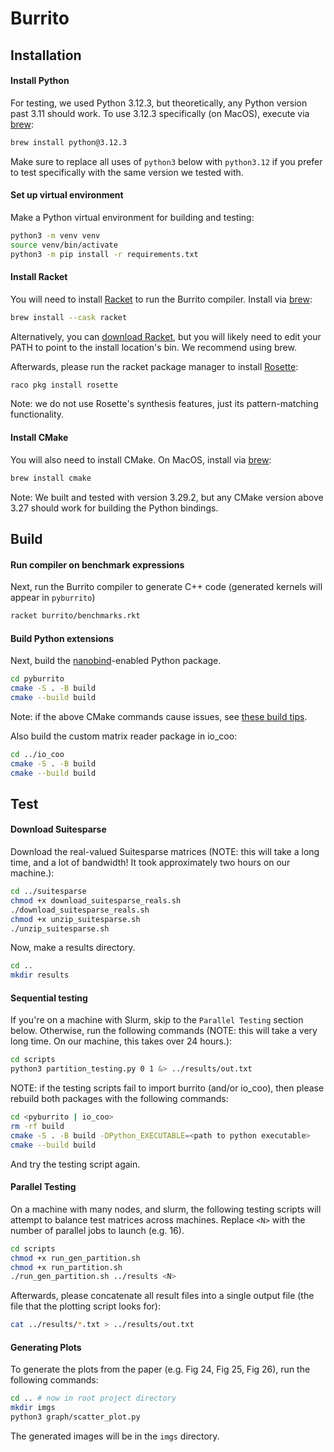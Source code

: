 # Burrito

## Installation

#### Install Python
For testing, we used Python 3.12.3, but theoretically, any Python version past 3.11 should work. To use 3.12.3 specifically (on MacOS), execute via [brew](https://brew.sh):
```bash
brew install python@3.12.3
```
Make sure to replace all uses of `python3` below with `python3.12` if you prefer to test specifically with the same version we tested with.

#### Set up virtual environment
Make a Python virtual environment for building and testing:
```bash
python3 -m venv venv
source venv/bin/activate
python3 -m pip install -r requirements.txt
```

#### Install Racket
You will need to install [Racket](https://racket-lang.org) to run the Burrito compiler. Install via [brew](https://brew.sh):
```bash
brew install --cask racket
```
Alternatively, you can [download Racket](https://racket-lang.org/download/), but you will likely need to edit your PATH to point to the install location's bin. We recommend using brew.

Afterwards, please run the racket package manager to install [Rosette](https://docs.racket-lang.org/rosette-guide/):
```bash
raco pkg install rosette
```
Note: we do not use Rosette's synthesis features, just its pattern-matching functionality.

#### Install CMake
You will also need to install CMake. On MacOS, install via [brew](https://brew.sh):
```bash
brew install cmake
```
Note: We built and tested with version 3.29.2, but any CMake version above 3.27 should work for building the Python bindings.


## Build

#### Run compiler on benchmark expressions
Next, run the Burrito compiler to generate C++ code (generated kernels will appear in `pyburrito`)
```bash
racket burrito/benchmarks.rkt
```

#### Build Python extensions
Next, build the [nanobind](https://nanobind.readthedocs.io/en/latest/)-enabled Python package.
```bash
cd pyburrito
cmake -S . -B build
cmake --build build
```
Note: if the above CMake commands cause issues, see [these build tips](https://nanobind.readthedocs.io/en/latest/basics.html#building-using-cmake).

Also build the custom matrix reader package in io_coo:
```bash
cd ../io_coo
cmake -S . -B build
cmake --build build
```

## Test

#### Download Suitesparse
Download the real-valued Suitesparse matrices (NOTE: this will take a long time, and a lot of bandwidth! It took approximately two hours on our machine.):
```bash
cd ../suitesparse
chmod +x download_suitesparse_reals.sh
./download_suitesparse_reals.sh
chmod +x unzip_suitesparse.sh
./unzip_suitesparse.sh
```

Now, make a results directory.
```bash
cd ..
mkdir results
```

#### Sequential testing
If you're on a machine with Slurm, skip to the `Parallel Testing` section below. Otherwise, run the following commands (NOTE: this will take a very long time. On our machine, this takes over 24 hours.):
```bash
cd scripts
python3 partition_testing.py 0 1 &> ../results/out.txt
```
NOTE: if the testing scripts fail to import burrito (and/or io_coo), then please rebuild both packages with the following commands:
```bash
cd <pyburrito | io_coo>
rm -rf build
cmake -S . -B build -DPython_EXECUTABLE=<path to python executable>
cmake --build build
```
And try the testing script again.

#### Parallel Testing
On a machine with many nodes, and slurm, the following testing scripts will attempt to balance test matrices across machines. Replace `<N>` with the number of parallel jobs to launch (e.g. 16).
```bash
cd scripts
chmod +x run_gen_partition.sh
chmod +x run_partition.sh
./run_gen_partition.sh ../results <N>
```
Afterwards, please concatenate all result files into a single output file (the file that the plotting script looks for):
```bash
cat ../results/*.txt > ../results/out.txt
```

#### Generating Plots
To generate the plots from the paper (e.g. Fig 24, Fig 25, Fig 26), run the following commands:
```bash
cd .. # now in root project directory
mkdir imgs
python3 graph/scatter_plot.py
```
The generated images will be in the `imgs` directory.
